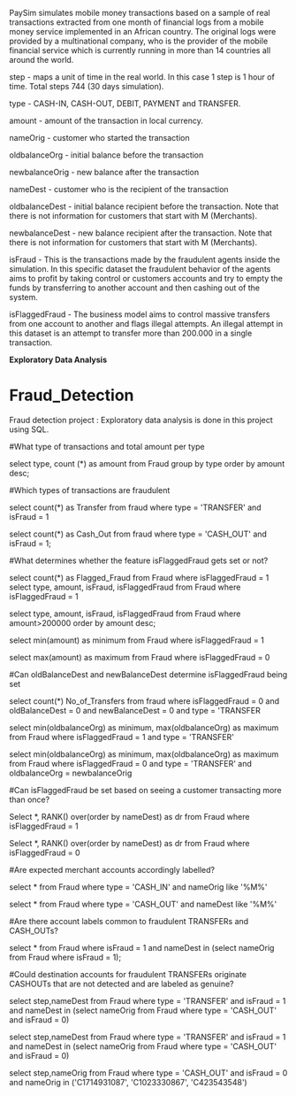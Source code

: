 PaySim simulates mobile money transactions based on a sample of real transactions extracted from one month of financial logs from a mobile money service implemented in an African country. The original logs were provided by a multinational company, who is the provider of the mobile financial service which is currently running in more than 14 countries all around the world.

step - maps a unit of time in the real world. In this case 1 step is 1 hour of time. Total steps 744 (30 days simulation).

type - CASH-IN, CASH-OUT, DEBIT, PAYMENT and TRANSFER.

amount -
amount of the transaction in local currency.

nameOrig - customer who started the transaction

oldbalanceOrg - initial balance before the transaction

newbalanceOrig - new balance after the transaction

nameDest - customer who is the recipient of the transaction

oldbalanceDest - initial balance recipient before the transaction. Note that there is not information for customers that start with M (Merchants).

newbalanceDest - new balance recipient after the transaction. Note that there is not information for customers that start with M (Merchants).

isFraud - This is the transactions made by the fraudulent agents inside the simulation. In this specific dataset the fraudulent behavior of the agents aims to profit by taking control or customers accounts and try to empty the funds by transferring to another account and then cashing out of the system.

isFlaggedFraud - The business model aims to control massive transfers from one account to another and flags illegal attempts. An illegal attempt in this dataset is an attempt to transfer more than 200.000 in a single transaction.


**Exploratory Data Analysis**

# Fraud_Detection
Fraud detection project : Exploratory data analysis is done in this project using SQL.

#What type of transactions and total amount per type

select 
	type,
	count (*) as amount 
from Fraud
group by 
	type
order by 
	amount desc;
  
  
  #Which types of transactions are fraudulent
  
select 
	count(*) as Transfer 
from 
	fraud 
where 
	type = 'TRANSFER' and isFraud = 1

select 
	count(*) as Cash_Out 
from 
	fraud 
where 
	type = 'CASH_OUT' and isFraud = 1;
  
  
  #What determines whether the feature isFlaggedFraud gets set or not?
  
  select 
		count(*) as Flagged_Fraud 
      	from 
		Fraud 
where 
		isFlaggedFraud = 1
	select 
		type, 
		amount, 
		isFraud,
		isFlaggedFraud 
from 
		Fraud 
where 
	isFlaggedFraud = 1

select 
		type, 
		amount, 
		isFraud,
		isFlaggedFraud 
from 
		Fraud 
where 
		amount>200000
order by 
		amount desc;
    
select 
		min(amount) as minimum 
from 
		Fraud 
where 
	isFlaggedFraud = 1


select 
		max(amount) as maximum 
from 
		Fraud 
where 
	isFlaggedFraud = 0


#Can oldBalanceDest and newBalanceDest determine isFlaggedFraud being set

select 
		count(*) No_of_Transfers
from fraud 
where 
		isFlaggedFraud = 0 and 
		oldBalanceDest = 0 and 
		newBalanceDest = 0 and 
              type = 'TRANSFER
              
              
 select 
	min(oldbalanceOrg) as minimum, 
	max(oldbalanceOrg) as maximum 
from Fraud
where 
	isFlaggedFraud = 1 and type = 'TRANSFER'


select 
	min(oldbalanceOrg) as minimum, 
	max(oldbalanceOrg) as maximum 
from Fraud
where 
	isFlaggedFraud = 0 and type = 'TRANSFER' and
	oldbalanceOrg = newbalanceOrig



#Can isFlaggedFraud be set based on seeing a customer transacting more than once? 


Select 
	*, 
	RANK() over(order by nameDest) as dr 
from 
	Fraud 
where 
	isFlaggedFraud = 1


Select 
	*, 
	RANK() over(order by nameDest) as dr 
from 
	Fraud 
where 
	isFlaggedFraud = 0


#Are expected merchant accounts accordingly labelled?

select 
	* 
from 
	Fraud 
where 
  type = 'CASH_IN' and nameOrig like '%M%'
  
  
  select 
	* 
from 
	Fraud 
where 
	type = 'CASH_OUT' and nameDest like '%M%'


#Are there account labels common to fraudulent TRANSFERs and CASH_OUTs?


select 
	* 
from 
	Fraud 
where 
	isFraud = 1 and 
  nameDest in (select nameOrig from Fraud where isFraud = 1);
  
  
  
#Could destination accounts for fraudulent TRANSFERs originate CASHOUTs that are not detected and are labeled as genuine? 
 
 
 select 
	step,nameDest 
from 
	Fraud 
where 
	 type = 'TRANSFER' and isFraud = 1 and 
	nameDest in (select nameOrig from Fraud where type = 'CASH_OUT' and isFraud = 0)

select 
	step,nameDest 
from 
	Fraud 
where 
	 type = 'TRANSFER' and isFraud = 1 and 
	nameDest in (select nameOrig from Fraud where type = 'CASH_OUT' and isFraud = 0)


select 
	step,nameOrig
from 
	Fraud 
where 
	 type = 'CASH_OUT' and isFraud = 0 and 
	nameOrig in ('C1714931087',
'C1023330867',
'C423543548')
